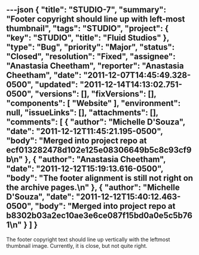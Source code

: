 ---json
{
  "title": "STUDIO-7",
  "summary": "Footer copyright should line up with left-most thumbnail",
  "tags": "STUDIO",
  "project": {
    "key": "STUDIO",
    "title": "Fluid Studios"
  },
  "type": "Bug",
  "priority": "Major",
  "status": "Closed",
  "resolution": "Fixed",
  "assignee": "Anastasia Cheetham",
  "reporter": "Anastasia Cheetham",
  "date": "2011-12-07T14:45:49.328-0500",
  "updated": "2011-12-14T14:13:02.751-0500",
  "versions": [],
  "fixVersions": [],
  "components": [
    "Website"
  ],
  "environment": null,
  "issueLinks": [],
  "attachments": [],
  "comments": [
    {
      "author": "Michelle D'Souza",
      "date": "2011-12-12T11:45:21.195-0500",
      "body": "Merged into project repo at ecf013282478d102e125e08306649b5c8c93cf9b\n"
    },
    {
      "author": "Anastasia Cheetham",
      "date": "2011-12-12T15:19:13.616-0500",
      "body": "The footer alignment is still not right on the archive pages.\n"
    },
    {
      "author": "Michelle D'Souza",
      "date": "2011-12-12T15:40:12.463-0500",
      "body": "Merged into project repo at b8302b03a2ec10ae3e6ce087f15bd0a0e5c5b761\n"
    }
  ]
}
---
The footer copyright text should line up vertically with the leftmost thumbnail image. Currently, it is close, but not quite right.

        